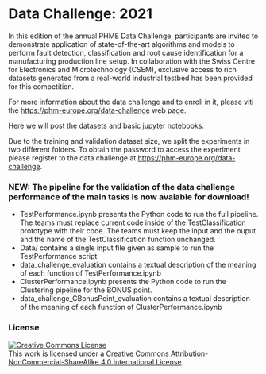 Data Challenge: 2021
=========================================

In this edition of the annual PHME Data Challenge, participants are invited to demonstrate application of state-of-the-art algorithms and models to perform fault detection, classification and root cause identification for a manufacturing production line setup. In collaboration with the Swiss Centre for Electronics and Microtechnology (CSEM), exclusive access to rich datasets generated from a real-world industrial testbed has been provided for this competition.

For more information about the data challenge and to enroll in it, please viti the https://phm-europe.org/data-challenge web page.

Here we will post the datasets and basic jupyter notebooks.

Due to the training and validation dataset size, we split the experiments in two different folders. To obtain the password to access the experiment please register to the data challenge at https://phm-europe.org/data-challenge.

### NEW: The pipeline for the validation of the data challenge performance of the main tasks is now avaiable for download!
- TestPerformance.ipynb presents the Python code to run the full pipeline. 
The teams must replace current code inside of the TestClassification prototype with their code. 
The teams must keep the input and the ouput and the name of the TestClassification function unchanged. 
- Data/ contains a single input file given as sample to run the TestPerformance script
- data_challenge_evaluation contains a textual description of the meaning of each function of TestPerformance.ipynb 
- ClusterPerformance.ipynb presents the Python code to run the Clustering pipeline for the BONUS point. 
- data_challenge_CBonusPoint_evaluation contains a textual description of the meaning of each function of ClusterPerformance.ipynb 

### License
<a rel="license" href="http://creativecommons.org/licenses/by-nc-sa/4.0/"><img alt="Creative Commons License" style="border-width:0" src="https://i.creativecommons.org/l/by-nc-sa/4.0/88x31.png" /></a><br />This work is licensed under a <a rel="license" href="http://creativecommons.org/licenses/by-nc-sa/4.0/">Creative Commons Attribution-NonCommercial-ShareAlike 4.0 International License</a>.
